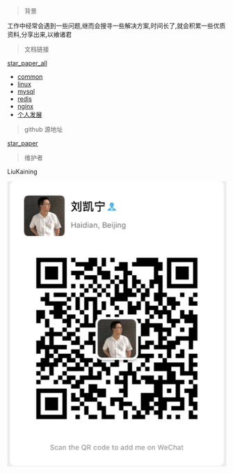 > 背景

工作中经常会遇到一些问题,继而会搜寻一些解决方案,时间长了,就会积累一些优质资料,分享出来,以飨诸君

> 文档链接

[star_paper_all](https://mengqingshare.github.io/star_paper/star_paper.html)
- [common](https://mengqingshare.github.io/star_paper/common.html)
- [linux](https://mengqingshare.github.io/star_paper/linux.html)    
- [mysql](https://mengqingshare.github.io/star_paper/mysql.html)
- [redis](https://mengqingshare.github.io/star_paper/redis.html)
- [nginx](https://mengqingshare.github.io/star_paper/nginx.html)
- [个人发展](https://mengqingshare.github.io/star_paper/person_development.html)    

> github 源地址

[star_paper](https://github.com/mengqingshare/star_paper)


> 维护者

LiuKaining

![](image/lkn.png)





